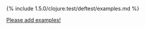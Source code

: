 {% include 1.5.0/clojure.test/deftest/examples.md %}

[Please add examples!](https://github.com/arrdem/grimoire/edit/master/_includes/1.6.0/clojure.test/deftest/examples.md)
